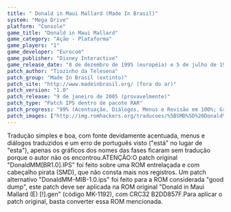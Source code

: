 ```yaml
---
title: " Donald in Maui Mallard (Made In Brasil)"
system: "Mega Drive"
platform: "Console"
game_title: "Donald in Maui Mallard"
game_category: "Ação - Plataforma"
game_players: "1"
game_developer: "Eurocom"
game_publisher: "Disney Interactive"
game_release_date: "8 de dezembro de 1995 (européia) e 5 de julho de 1996 (americana)"
patch_author: "Tiozinho da Telesena"
patch_group: "Made In Brasil (extinto)"
patch_site: "http://www.madeinbrasil.org/ (fora do ar)"
patch_version: "1.0"
patch_release: "9 de janeiro de 2005 (provavelmente)"
patch_type: "Patch IPS dentro de pacote RAR"
patch_progress: "99% (Acentuação, Diálogos, Menus e Revisão em 100%; Gráficos em aproximadamente 99%)"
patch_images: ["http://img.romhackers.org/traducoes/%5BSMD%5D%20Donald%20in%20Maui%20Mallard%20-%20MIB%20-%201.png","http://img.romhackers.org/traducoes/%5BSMD%5D%20Donald%20in%20Maui%20Mallard%20-%20MIB%20-%202.png","http://img.romhackers.org/traducoes/%5BSMD%5D%20Donald%20in%20Maui%20Mallard%20-%20MIB%20-%203.png"]
---
```

Tradução simples e boa, com fonte devidamente acentuada, menus e diálogos traduzidos e um erro de português visto ("está" no lugar de "esta"), apenas os gráficos dos nomes das fases ficaram sem tradução porque o autor não os encontrou.ATENÇÃO:O patch original "DonaldMM[BR1.0].IPS" foi feito sobre uma ROM entrelaçada e com cabeçalho pirata (SMD), que não consta mais nos registros. Um patch alternativo "DonaldMM-MIB-1.0.ips" foi feito para a ROM considerada "good dump", este patch deve ser aplicada na ROM original "Donald in Maui Mallard (E) [!].gen" (código MK-1192), com CRC32 B2DD857F.Para aplicar o patch original, basta converter essa ROM mencionada.